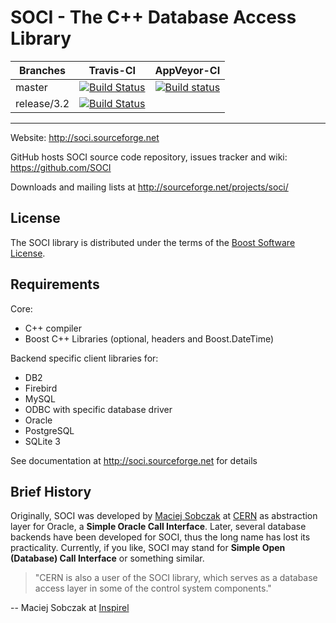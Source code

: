SOCI - The C++ Database Access Library
======================================

Branches        | Travis-CI      | AppVeyor-CI |
----------------|--------------- |-----------
master          | [![Build Status](https://travis-ci.org/SOCI/soci.svg?branch=master)](https://travis-ci.org/SOCI/soci)         | [![Build status](https://ci.appveyor.com/api/projects/status/ree3vx3kfgs23qk6/branch/master?svg=true)](https://ci.appveyor.com/project/mloskot/soci/branch/master)
release/3.2     | [![Build Status](https://travis-ci.org/SOCI/soci.svg?branch=release%2F3.2)](https://travis-ci.org/SOCI/soci)  |
---------------------------------------------




Website: http://soci.sourceforge.net

GitHub hosts SOCI source code repository, issues tracker and wiki:
https://github.com/SOCI

Downloads and mailing lists at
http://sourceforge.net/projects/soci/

License
-------

The SOCI library is distributed under the terms of the [Boost Software License](http://www.boost.org/LICENSE_1_0.txt).

Requirements
------------

Core:
* C++ compiler
* Boost C++ Libraries (optional, headers and Boost.DateTime)

Backend specific client libraries for:
* DB2
* Firebird
* MySQL
* ODBC with specific database driver
* Oracle
* PostgreSQL
* SQLite 3

See documentation at http://soci.sourceforge.net for details

Brief History
-------------
Originally, SOCI was developed by [Maciej Sobczak](http://www.msobczak.com/)
at [CERN](http://www.cern.ch/) as abstraction layer for Oracle,
a **Simple Oracle Call Interface**.
Later, several database backends have been developed for SOCI,
thus the long name has lost its practicality.
Currently, if you like, SOCI may stand for **Simple Open (Database) Call Interface**
or something similar.

> "CERN is also a user of the SOCI library, which serves as a database access
> layer in some of the control system components."

-- Maciej Sobczak at [Inspirel](http://www.inspirel.com/users.html)
